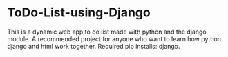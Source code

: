 # ToDo-List-using-Django
This is a dynamic web app to do list made with python and the django module. A recommended project for anyone who want to learn how python django and html work together. Required pip installs: django. 
